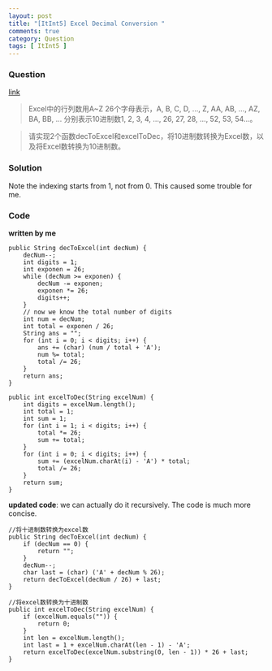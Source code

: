 ```yaml
---
layout: post
title: "[ItInt5] Excel Decimal Conversion "
comments: true
category: Question
tags: [ ItInt5 ]
---
```


### Question 

[link](http://www.itint5.com/oj/#23)

> Excel中的行列数用A~Z 26个字母表示，A, B, C, D, …, Z, AA, AB, …, AZ, BA, BB, … 分别表示10进制数1, 2, 3, 4, …, 26, 27, 28, …, 52, 53, 54…。

> 请实现2个函数decToExcel和excelToDec，将10进制数转换为Excel数，以及将Excel数转换为10进制数。

### Solution

Note the indexing starts from 1, not from 0. This caused some trouble for me. 

### Code

__written by me__

    public String decToExcel(int decNum) {
        decNum--;
        int digits = 1;
        int exponen = 26;
        while (decNum >= exponen) {
            decNum -= exponen;
            exponen *= 26;
            digits++;
        }
        // now we know the total number of digits
        int num = decNum;
        int total = exponen / 26;
        String ans = "";
        for (int i = 0; i < digits; i++) {
            ans += (char) (num / total + 'A');
            num %= total;
            total /= 26;
        }
        return ans;
    }
    
    public int excelToDec(String excelNum) {
        int digits = excelNum.length();
        int total = 1;
        int sum = 1;
        for (int i = 1; i < digits; i++) {
            total *= 26;
            sum += total;
        }
        for (int i = 0; i < digits; i++) {
            sum += (excelNum.charAt(i) - 'A') * total;
            total /= 26;
        }
        return sum;
    }

__updated code__: we can actually do it recursively. The code is much more concise. 

    //将十进制数转换为excel数
	public String decToExcel(int decNum) {
		if (decNum == 0) {
			return "";
		}
		decNum--;
		char last = (char) ('A' + decNum % 26);
		return decToExcel(decNum / 26) + last;
	}
    
    //将excel数转换为十进制数
	public int excelToDec(String excelNum) {
		if (excelNum.equals("")) {
			return 0;
		}
		int len = excelNum.length();
		int last = 1 + excelNum.charAt(len - 1) - 'A';
		return excelToDec(excelNum.substring(0, len - 1)) * 26 + last;
	}
